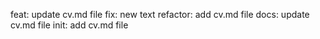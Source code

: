 feat: update cv.md file
fix: new text
refactor: add cv.md file
docs: update cv.md file
init: add cv.md file
